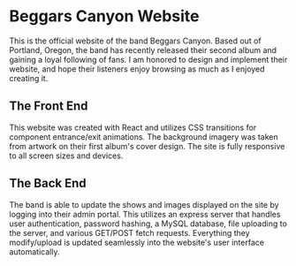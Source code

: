 # Beggars Canyon Website

This is the official website of the band Beggars Canyon. Based out of
Portland, Oregon, the band has recently released their second album and
gaining a loyal following of fans. I am honored to design and implement
their website, and hope their listeners enjoy browsing as much as I enjoyed
creating it.

## The Front End

This website was created with React and utilizes CSS transitions for component
entrance/exit animations. The background imagery was taken from artwork on
their first album's cover design. The site is fully responsive to all screen
sizes and devices.

## The Back End

The band is able to update the shows and images displayed on the site by logging
into their admin portal. This utilizes an express server that handles user
authentication, password hashing, a MySQL database, file uploading to the server,
and various GET/POST fetch requests. Everything they modify/upload is updated
seamlessly into the website's user interface automatically.
